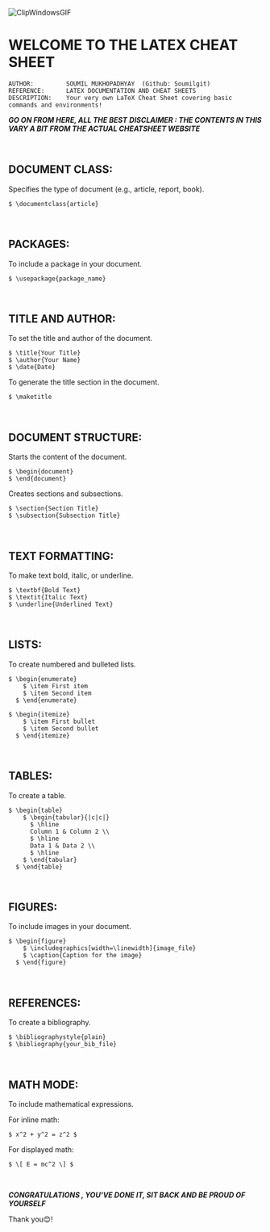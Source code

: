 ![ClipWindowsGIF](https://github.com/user-attachments/assets/4403fd09-5357-4f6a-9876-4780820a79d5)
# **WELCOME TO THE LATEX CHEAT SHEET**

    AUTHOR:         SOUMIL MUKHOPADHYAY  (Github: Soumilgit)
    REFERENCE:      LATEX DOCUMENTATION AND CHEAT SHEETS
    DESCRIPTION:    Your very own LaTeX Cheat Sheet covering basic commands and environments!

**_GO ON FROM HERE, ALL THE BEST_**
**_DISCLAIMER : THE CONTENTS IN THIS VARY A BIT FROM THE ACTUAL CHEATSHEET WEBSITE_**

<br/>

## DOCUMENT CLASS:

Specifies the type of document (e.g., article, report, book).

    $ \documentclass{article}

<br/>

## PACKAGES:

To include a package in your document.

    $ \usepackage{package_name}

<br/>

## TITLE AND AUTHOR:

To set the title and author of the document.

    $ \title{Your Title}
    $ \author{Your Name}
    $ \date{Date}

To generate the title section in the document.

    $ \maketitle

<br/>

## DOCUMENT STRUCTURE:

Starts the content of the document.

    $ \begin{document}
    $ \end{document}

Creates sections and subsections.

    $ \section{Section Title}
    $ \subsection{Subsection Title}

<br/>

## TEXT FORMATTING:

To make text bold, italic, or underline.

    $ \textbf{Bold Text}
    $ \textit{Italic Text}
    $ \underline{Underlined Text}

<br/>

## LISTS:

To create numbered and bulleted lists.

    $ \begin{enumerate}
        $ \item First item
        $ \item Second item
      $ \end{enumerate}

    $ \begin{itemize}
        $ \item First bullet
        $ \item Second bullet
      $ \end{itemize}

<br/>

## TABLES:

To create a table.

    $ \begin{table}
        $ \begin{tabular}{|c|c|}
          $ \hline
          Column 1 & Column 2 \\
          $ \hline
          Data 1 & Data 2 \\
          $ \hline
        $ \end{tabular}
      $ \end{table}

<br/>

## FIGURES:

To include images in your document.

    $ \begin{figure}
        $ \includegraphics[width=\linewidth]{image_file}
        $ \caption{Caption for the image}
      $ \end{figure}

<br/>

## REFERENCES:

To create a bibliography.

    $ \bibliographystyle{plain}
    $ \bibliography{your_bib_file}

<br/>

## MATH MODE:

To include mathematical expressions.

For inline math:

    $ x^2 + y^2 = z^2 $

For displayed math:

    $ \[ E = mc^2 \] $

<br/>


**_CONGRATULATIONS , YOU'VE DONE IT, SIT BACK AND BE PROUD OF YOURSELF_**

Thank you😊!

